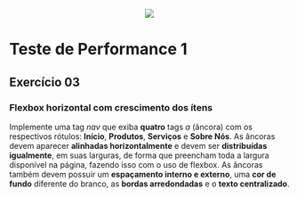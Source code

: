 <p align="center">
	<img src="https://www.infnet.edu.br/infnet/wp-content/themes/infnet.homepage//assets/img/LogoInfnetRodape.png"/>
</p>

# Teste de Performance 1

## Exercício 03

### Flexbox horizontal com crescimento dos ítens
Implemente uma tag _nav_ que exiba **quatro** tags _a_ (âncora) com os respectivos rótulos: **Início**, **Produtos**, **Serviços** e **Sobre Nós**.
As âncoras devem aparecer **alinhadas horizontalmente** e devem ser **distribuídas igualmente**, em suas larguras, de forma que preencham toda a largura disponível na página, fazendo isso com o uso de flexbox.
As âncoras também devem possuir um **espaçamento interno e externo**, uma **cor de fundo** diferente do branco, as **bordas arredondadas** e o **texto centralizado**.
